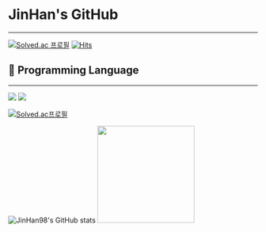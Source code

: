 # JinHan's GitHub
***
[![Solved.ac
프로필](http://mazassumnida.wtf/api/mini/generate_badge?boj=Kau0303)](https://solved.ac/Kau0303)
[![Hits](https://hits.seeyoufarm.com/api/count/incr/badge.svg?url=https%3A%2F%2Fgithub.com%2FJinHan98&count_bg=%236DF308&title_bg=%23EDE608&icon=spring.svg&icon_color=%23090909&title=%EC%98%A4%EB%8A%98+%EB%B0%A9%EB%AC%B8%EC%9E%90%EC%88%98&edge_flat=false)](https://hits.seeyoufarm.com)

## 🤔 Programming Language
***
<a href="클릭시 이동할 링크" target="_blank"><img src="https://img.shields.io/badge/-Spring%20Boot-%FFFFFFF?style=plastic&logo=springboot&logocolor=#6DB33F"/></a>
<a href="클릭시 이동할 링크" target="_blank"><img src="https://img.shields.io/badge/-Spring-brightgreen?style=plastic&logo=spring&logocolor=#6DB33F"/></a>

[![Solved.ac프로필](http://mazassumnida.wtf/api/v2/generate_badge?boj=Kau0303)](https://solved.ac/Kau0303)


![JinHan98's GitHub stats](https://github-readme-stats.vercel.app/api?username=JinHan98&show_icons=true&theme=dark)
<img height="196em" src="https://github-readme-stats.vercel.app/api/top-langs/?username=JinHan98&langs_count=8&layout=compact">

<!--
**JinHan98/JinHan98** is a ✨ _special_ ✨ repository because its `README.md` (this file) appears on your GitHub profile.

Here are some ideas to get you started:

- 🔭 I’m currently working on ...
- 🌱 I’m currently learning ...
- 👯 I’m looking to collaborate on ...
- 🤔 I’m looking for help with ...
- 💬 Ask me about ...
- 📫 How to reach me: ...
- 😄 Pronouns: ...
- ⚡ Fun fact: ...
-->
